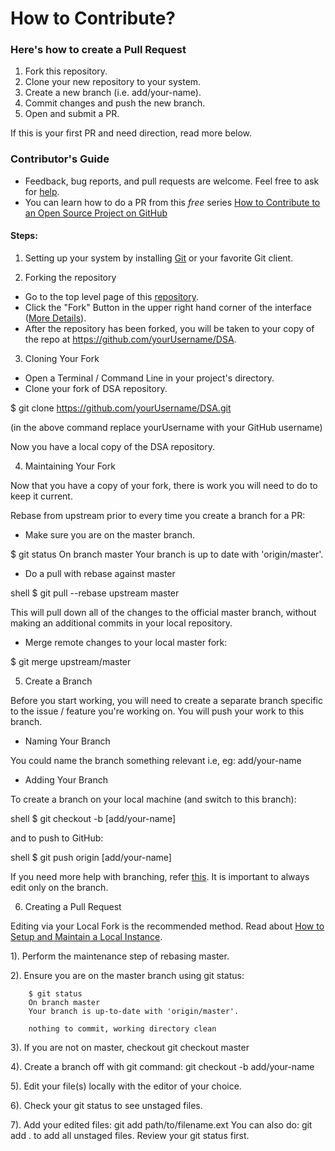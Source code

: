 # How to Contribute?

### Here's how to create a Pull Request
1. Fork this repository.
2. Clone your new repository to your system.
3. Create a new branch (i.e. add/your-name).
4. Commit changes and push the new branch.
6. Open and submit a PR.

If this is your first PR and need direction, read more below.

### Contributor's Guide

* Feedback, bug reports, and pull requests are welcome. Feel free to ask for [help](https://github.com/allenthomas01/DSA/issues).
* You can learn how to do a PR from this _free_ series [How to Contribute to an Open Source Project on GitHub](https://egghead.io/series/how-to-contribute-to-an-open-source-project-on-github)

#### Steps:

1. Setting up your system by installing [Git](https://git-scm.com/) or your favorite Git client.

2. Forking the repository

* Go to the top level page of this [repository](https://github.com/allenthomas01/DSA).
* Click the "Fork" Button in the upper right hand corner of the interface ([More Details](https://help.github.com/articles/fork-a-repo/)).
* After the repository has been forked, you will be taken to your copy of the repo at https://github.com/yourUsername/DSA.

3. Cloning Your Fork

* Open a Terminal / Command Line in your project's directory.
* Clone your fork of DSA repository.

$ git clone https://github.com/yourUsername/DSA.git

(in the above command replace yourUsername with your GitHub username)

Now you have a local copy of the DSA repository.

4. Maintaining Your Fork

Now that you have a copy of your fork, there is work you will need to do to keep it current.

Rebase from upstream prior to every time you create a branch for a PR:

* Make sure you are on the master branch.


$ git status
On branch master
Your branch is up to date with 'origin/master'.


* Do a pull with rebase against master

shell
$ git pull --rebase upstream master


This will pull down all of the changes to the official master branch, without making an additional commits in your local repository.

* Merge remote changes to your local master fork:


$ git merge upstream/master

5. Create a Branch

Before you start working, you will need to create a separate branch specific to the issue / feature you're working on. You will push your work to this branch.

* Naming Your Branch

You could name the branch something relevant i.e, eg: add/your-name

* Adding Your Branch

To create a branch on your local machine (and switch to this branch):

shell
$ git checkout -b [add/your-name]


and to push to GitHub:

shell
$ git push origin [add/your-name]


If you need more help with branching, refer [this](https://github.com/Kunena/Kunena-Forum/wiki/Create-a-new-branch-with-git-and-manage-branches). It is important to always edit only on the branch.

6. Creating a Pull Request

Editing via your Local Fork is the recommended method. Read about [How to Setup and Maintain a Local Instance](#maintaining-your-fork).

1).  Perform the maintenance step of rebasing master.

2).  Ensure you are on the master branch using git status:

        $ git status
        On branch master
        Your branch is up-to-date with 'origin/master'.

        nothing to commit, working directory clean

3).  If you are not on master, checkout git checkout master

4).  Create a branch off with git command: git checkout -b add/your-name

5).  Edit your file(s) locally with the editor of your choice.

6).  Check your git status to see unstaged files.

7).  Add your edited files: git add path/to/filename.ext You can also do: git add . to add all unstaged files. Review your git status first.
